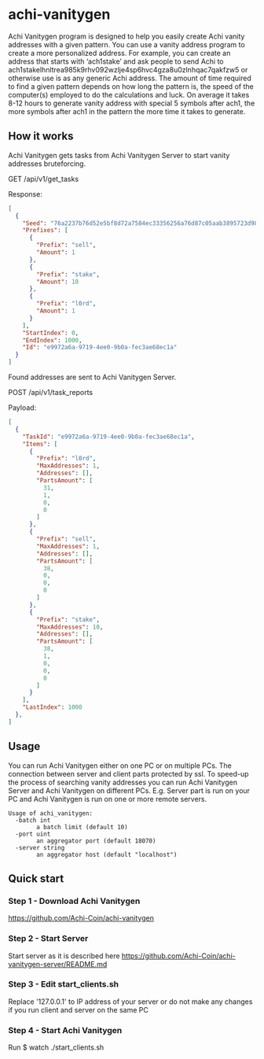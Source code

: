 # achi-vanitygen
Achi Vanitygen program is designed to help you easily create Achi vanity addresses with a given pattern. You can use a vanity address program to create a more personalized address. For example, you can create an address that starts with ‘ach1stake’ and ask people to send Achi to ach1stakelhnltrea985k9rhv092wzlje4sp6hvc4gza8u0zlnhqac7qakfzw5 or otherwise use is as any generic Achi address. The amount of time required to find a given pattern depends on how long the pattern is, the speed of the computer(s) employed to do the calculations and luck. On average it takes 8-12 hours to generate vanity address with special 5 symbols after ach1, the more symbols after ach1 in the pattern the more time it takes to generate.

## How it works

Achi Vanitygen gets tasks from Achi Vanitygen Server to start vanity addresses bruteforcing. 

GET /api/v1/get_tasks

Response:

```json
[
  {
    "Seed": "76a2237b76d52e5bf8d72a7584ec33356256a76d87c05aab3895723d98a25df748336374843aae233a42a62b18f56443a7116853422de54ce5fa915fdd1e7990",
    "Prefixes": [
      {
        "Prefix": "sell",
        "Amount": 1
      },
      {
        "Prefix": "stake",
        "Amount": 10
      },
      {
        "Prefix": "l0rd",
        "Amount": 1
      }
    ],
    "StartIndex": 0,
    "EndIndex": 1000,
    "Id": "e9972a6a-9719-4ee0-9b0a-fec3ae68ec1a"
  }
]
```
Found addresses are sent to Achi Vanitygen Server. 

POST /api/v1/task_reports

Payload:

```json
[
  {
    "TaskId": "e9972a6a-9719-4ee0-9b0a-fec3ae68ec1a",
    "Items": [
      {
        "Prefix": "l0rd",
        "MaxAddresses": 1,
        "Addresses": [],
        "PartsAmount": [
          31,
          1,
          0,
          0
        ]
      },
      {
        "Prefix": "sell",
        "MaxAddresses": 1,
        "Addresses": [],
        "PartsAmount": [
          38,
          0,
          0,
          0
        ]
      },
      {
        "Prefix": "stake",
        "MaxAddresses": 10,
        "Addresses": [],
        "PartsAmount": [
          38,
          1,
          0,
          0,
          0
        ]
      }
    ],
    "LastIndex": 1000
  },
]
```


## Usage

You can run Achi Vanitygen either on one PC or on multiple PCs. The connection between server and client parts protected by ssl. To speed-up the process of searching vanity addresses you can run Achi Vanitygen Server and Achi Vanitygen on different PCs. E.g. Server part is run on your PC and Achi Vanitygen is run on one or more remote servers.

``` 
Usage of achi_vanitygen:
  -batch int
    	a batch limit (default 10)
  -port uint
    	an aggregator port (default 18070)
  -server string
    	an aggregator host (default "localhost") 
```

## Quick start

### Step 1 - Download Achi Vanitygen
https://github.com/Achi-Coin/achi-vanitygen

### Step 2 - Start Server

Start server as it is described here https://github.com/Achi-Coin/achi-vanitygen-server/README.md

### Step 3 - Edit start_clients.sh

Replace '127.0.0.1' to IP address of your server or do not make any changes if you run client and server on the same PC

### Step 4 - Start Achi Vanitygen

Run $ watch ./start_clients.sh


